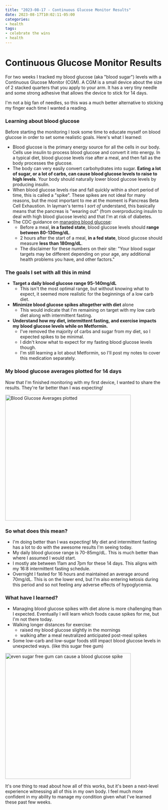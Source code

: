 ```yaml
---
title: "2023-08-17 - Continuous Glucose Monitor Results"
date: 2023-08-17T10:02:11-05:00
categories:
- health
tags:
- celebrate the wins
- health
---
```


# Continuous Glucose Monitor Results

For two weeks I tracked my blood glucose (aka "blood sugar") levels with a Continuous Glucose Monitor (CGM).  A CGM is a small device about the size of 2 stacked quarters that you apply to your arm.  It has a very tiny needle and some strong adhesive that allows the device to stick for 14 days.

I'm not a big fan of needles, so this was a much better alternative to sticking my finger each time I wanted a reading.

### Learning about blood glucose

Before starting the monitoring I took some time to educate myself on blood glucose in order to set some realistic goals.  Here's what I learned:

- Blood glucose is the primary energy source for all the cells in our body.  Cells use insulin to process blood glucose and convert it into energy.  In a typical diet, blood glucose levels rise after a meal, and then fall as the body processes the glucose.
- The body can very easily convert carbohydrates into sugar.  **Eating a lot of sugar, or a lot of carbs, can cause blood glucose levels to raise to high levels**. Your body should naturally lower blood glucose levels by producing insulin.
- When blood glucose levels rise and fall quickly within a short period of time, this is called a "spike".  These spikes are not ideal for many reasons, but the most important to me at the moment is Pancreas Beta Cell Exhaustion.  In layman's terms I *sort of* understand, this basically means that the pancreas is "wearing out" (from overproducing insulin to deal with high blood glucose levels) and that I'm at risk of diabetes.
- The CDC guidance on [managing blood glucose](https://www.cdc.gov/diabetes/managing/manage-blood-sugar.html):
    - Before a meal, **in a fasted state**, blood glucose levels should **range between 80-130mg/dL**.
    - 2 hours after the start of a meal, **in a fed state**, blood glucose should measure **less than 180mg/dL**.
    - The disclaimer for these numbers on their site: "Your blood sugar targets may be different depending on your age, any additional health problems you have, and other factors."

### The goals I set with all this in mind
- **Target a daily blood glucose range 95-140mg/dL**
    - This isn't the most optimal range, but without knowing what to expect, it seemed more realistic for the beginnings of a low carb diet.
- **Minimize blood glucose spikes altogether with diet** alone
    - This would indicate that I'm remaining on target with my low carb diet along with intermittent fasting.
- **Understand how my diet, intermittent fasting, and exercise impacts my blood glucose levels while on Metformin.**
    - I've removed the majority of carbs and sugar from my diet, so I expected spikes to be minimal.
    - I didn't know what to expect for my fasting blood glucose levels though.
    - I'm still learning a lot about Metformin, so I'll post my notes to cover this medication separately.

### My blood glucose averages plotted for 14 days

Now that I'm finished monitoring with my first device, I wanted to share the results.  They're far better than I was expecting!

<img src="/images/2023-08-17-blood-glucose-averages-plot.jpg" alt="Blood Glucose Averages plotted" width="400" />

### So what does this mean?
- I'm doing better than I was expecting!  My diet and intermittent fasting has a lot to do with the awesome results I'm seeing today.
- My daily blood glucose range is 70-85mg/dL.  This is much better than where I assumed I would start.
- I mostly ate between 11am and 7pm for these 14 days.  This aligns with my 16:8 intermittent fasting schedule.
- Overnight I fasted for 16 hours and maintained an average around 70mg/dL.  This is on the lower end, but I'm also entering ketosis during this period and so not feeling any adverse effects of hypoglycemia.

### What have I learned?
- Managing blood glucose spikes with diet alone is more challenging than I expected.  Eventually I will learn which foods cause spikes for me, but I'm not there today.
- Walking longer distances for exercise:
    - raised my blood glucose slightly in the mornings
    - walking after a meal neutralized anticipated post-meal spikes
- Some low-carb and low-sugar foods still impact blood glucose levels in unexpected ways. (like this sugar free gum)
<img src="/images/2023-08-13-sugar-free-gum-triggers-blood-glucose-spike.jpg" alt="even sugar free gum can cause a blood glucose spike" width="400" />


It's one thing to read about how all of this works, but it's been a next-level experience witnessing all of this in my own body.  I feel much more confident in my ability to manage my condition given what I've learned these past few weeks.